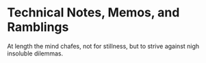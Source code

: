 # Technical Notes, Memos, and Ramblings

At length the mind chafes, not for stillness, but to strive against nigh insoluble dilemmas.
